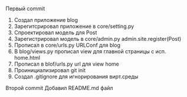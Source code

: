 Первый commit
1. Создал приложение blog
2. Зарегитсрировал приложение в core/setting.py
3. Спроектировал модель для Post
4. Зарегистрировал модель в core/admin.py 
    admin.site.register(Post)
5. Прописал в core/urls.py URLConf для blog
6. В blog/views.py прописал view для главной страницы с исп. home.html
7. Прописал в blof/urls.py url для view home
8. Проинициализировал git init 
9. Создал .gitignore для игнорирования вирт.среды

Второй commit
Добавил README.md файл